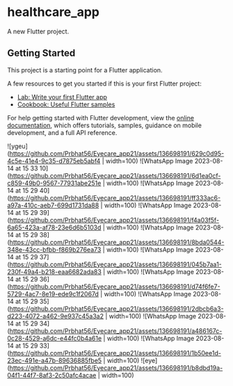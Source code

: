 # healthcare_app

A new Flutter project.

## Getting Started

This project is a starting point for a Flutter application.

A few resources to get you started if this is your first Flutter project:

- [Lab: Write your first Flutter app](https://docs.flutter.dev/get-started/codelab)
- [Cookbook: Useful Flutter samples](https://docs.flutter.dev/cookbook)

For help getting started with Flutter development, view the
[online documentation](https://docs.flutter.dev/), which offers tutorials,
samples, guidance on mobile development, and a full API reference.


![ygeu](https://github.com/Prbhat56/Eyecare_app21/assets/136698191/629c0d95-4c5e-41e4-9c35-d7875eb5abf4 | width=100)
![WhatsApp Image 2023-08-14 at 15 33 10](https://github.com/Prbhat56/Eyecare_app21/assets/136698191/6d1ea0cf-c859-49b0-9567-77931abe251e | width=100)
![WhatsApp Image 2023-08-14 at 15 29 40](https://github.com/Prbhat56/Eyecare_app21/assets/136698191/ff333ac6-a97a-410c-aeb7-699d1731da88 | width=100)
![WhatsApp Image 2023-08-14 at 15 29 39](https://github.com/Prbhat56/Eyecare_app21/assets/136698191/f4a03f5f-6a65-423a-af78-23e6d6b5103d | width=100)
![WhatsApp Image 2023-08-14 at 15 29 38](https://github.com/Prbhat56/Eyecare_app21/assets/136698191/8bda0544-348e-43cc-bfbb-f869b276ea73 | width=100)
![WhatsApp Image 2023-08-14 at 15 29 37](https://github.com/Prbhat56/Eyecare_app21/assets/136698191/045b7aa1-230f-49a4-b218-eaa6682ada83 | width=100)
![WhatsApp Image 2023-08-14 at 15 29 36](https://github.com/Prbhat56/Eyecare_app21/assets/136698191/d74f6fe7-5729-4ac7-8e19-ede9c1f2067d | width=100)
![WhatsApp Image 2023-08-14 at 15 29 35](https://github.com/Prbhat56/Eyecare_app21/assets/136698191/2dbcb6a3-d223-4072-a462-9e937c45a3a2 | width=100)
![WhatsApp Image 2023-08-14 at 15 29 34](https://github.com/Prbhat56/Eyecare_app21/assets/136698191/a486167c-0c28-4529-a6dc-e44fc0b4a61e | width=100)
![WhatsApp Image 2023-08-14 at 15 29 33](https://github.com/Prbhat56/Eyecare_app21/assets/136698191/1b50ee1d-23ec-491e-a47b-89636885fbe5 | width=100)
![eye](https://github.com/Prbhat56/Eyecare_app21/assets/136698191/b8dbd19a-04f1-44f7-8af3-2c50afc4acae | width=100)

